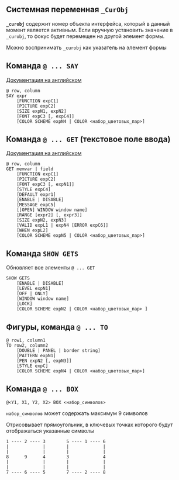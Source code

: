
## Системная переменная `_CurObj`

**`_curobj`** содержит номер объекта интерфейса, который в данный момент является активным. Если вручную установить значение в `_curobj`, то фокус будет перемещен на другой элемент формы.

Можно воспринимать `_curobj` как указатель на элемент формы

## Команда `@ ... SAY`

[Документация на английском](https://www.vfphelp.com/help/_5wn12pwmu.htm)

```foxpro
@ row, column
SAY expr
	[FUNCTION expC1]
	[PICTURE expC2]
	[SIZE expN1, expN2]
	[FONT expC3 [, expC4]]
	[COLOR SCHEME expN4 | COLOR <набор_цветовых_пар>]
```

## Команда `@ ... GET` (текстовое поле ввода)

[Документация на английском](https://www.vfphelp.com/help/_5wn12pwl9.htm)

```foxpro
@ row, column
GET memvar | field
	[FUNCTION expC1]
	[PICTURE expC2]
	[FONT expC3 [, expN1]]
	[STYLE expC4]
	[DEFAULT expr1]
	[ENABLE | DISABLE]
	[MESSAGE expC5]
	[[OPEN] WINDOW window name]
	[RANGE [expr2] [, expr3]]
	[SIZE expN2, expN3]
	[VALID expL1 | expN4 [ERROR expC6]]
	[WHEN expL2]
	[COLOR SCHEME expN5 | COLOR <набор_цветовых_пар>]
```

## Команда `SHOW GETS`

Обновляет все элементы `@ ... GET`

```foxpro
SHOW GETS
	[ENABLE | DISABLE]
	[LEVEL expN1]
	[OFF | ONLY]
	[WINDOW window name]
	[LOCK]
	[COLOR SCHEME expN2 | COLOR <набор_цветовых_пар> ]
```

## Фигуры, команда `@ ... TO`

```foxpro
@ row1, column1
TO row2, column2
	[DOUBLE | PANEL | border string]
	[PATTERN expN1]
	[PEN expN2 [, expN3]]
	[STYLE expC]
	[COLOR SCHEME expN4 | COLOR <набор_цветовых_пар>]
```

## Команда `@ ... BOX`

```foxpro
@<Y1, X1, Y2, X2> BOX <набор_символов>
```

`набор_символов` может содержать максимум 9 символов

Отрисовывает прямоугольник, в ключевых точках которого будут отображаться указанные символы

```
1 ---- 2 ---- 3        5 ---- 1 ---- 6
|             |        |             |
|             |        |             |
8      9      4        3             4
|             |        |             |
|             |        |             |
7 ---- 6 ---- 5        7 ---- 2 ---- 8
```

